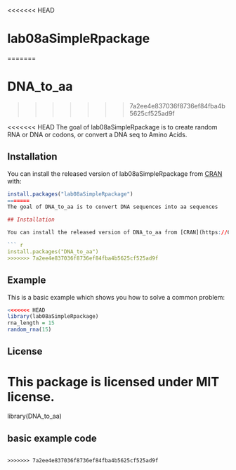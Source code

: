 
<<<<<<< HEAD
# lab08aSimpleRpackage
=======
# DNA_to_aa
>>>>>>> 7a2ee4e837036f8736ef84fba4b5625cf525ad9f

<!-- badges: start -->
<!-- badges: end -->

<<<<<<< HEAD
The goal of lab08aSimpleRpackage is to create random RNA or DNA or codons, or convert a DNA seq to Amino Acids.

## Installation

You can install the released version of lab08aSimpleRpackage from [CRAN](https://CRAN.R-project.org) with:

``` r
install.packages("lab08aSimpleRpackage")
=======
The goal of DNA_to_aa is to convert DNA sequences into aa sequences

## Installation

You can install the released version of DNA_to_aa from [CRAN](https://CRAN.R-project.org) with:

``` r
install.packages("DNA_to_aa")
>>>>>>> 7a2ee4e837036f8736ef84fba4b5625cf525ad9f
```

## Example

This is a basic example which shows you how to solve a common problem:

``` r
<<<<<<< HEAD
library(lab08aSimpleRpackage)
rna_length = 15
random_rna(15)
```


## License
This package is licensed under MIT license.
=======
library(DNA_to_aa)
## basic example code
```

>>>>>>> 7a2ee4e837036f8736ef84fba4b5625cf525ad9f
